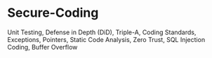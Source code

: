 # Secure-Coding
Unit Testing, Defense in Depth (DiD), Triple-A, Coding Standards, Exceptions, Pointers, Static Code Analysis, Zero Trust, SQL Injection Coding, Buffer Overflow
